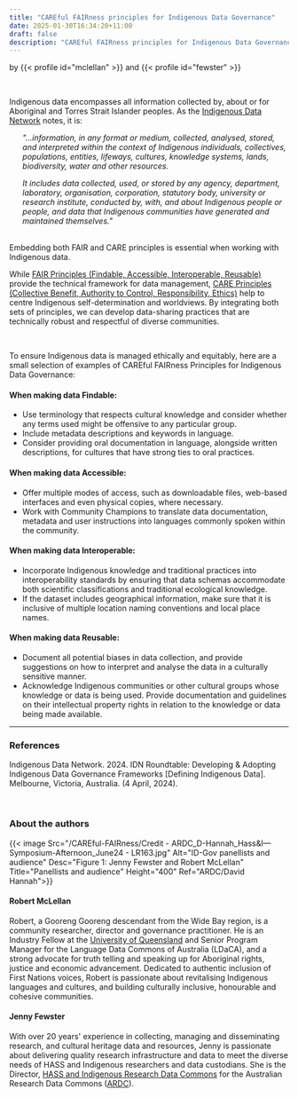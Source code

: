 ```yaml
---
title: "CAREful FAIRness principles for Indigenous Data Governance"
date: 2025-01-30T16:34:20+11:00
draft: false
description: "CAREful FAIRness principles for Indigenous Data Governance"
---
```


by {{< profile id="mclellan" >}} and {{< profile id="fewster" >}}

<br>

Indigenous data encompasses all information collected by, about or for Aboriginal and Torres Strait Islander peoples. As the [Indigenous Data Network](https://idnau.org/) notes, it is:

<ul> <i>"...information, in any format or medium, collected, analysed, stored, and interpreted within the context of Indigenous individuals, collectives, populations, entities, lifeways, cultures, knowledge systems, lands, biodiversity, water and other resources.

<br>

It includes data collected, used, or stored by any agency, department, laboratory, organisation, corporation, statutory body, university or research institute, conducted by, with, and about Indigenous people or people, and data that Indigenous communities have generated and maintained themselves."</i></ul>

<br>
Embedding both FAIR and CARE principles is essential when working with Indigenous data. 

While [FAIR Principles (Findable, Accessible, Interoperable, Reusable)](https://ardc.edu.au/resource-hub/making-data-fair/) provide the technical framework for data management, [CARE Principles (Collective Benefit, Authority to Control, Responsibility, Ethics)](https://ardc.edu.au/resource/the-care-principles/) help to centre Indigenous self-determination and worldviews. By integrating both sets of principles, we can develop data-sharing practices that are technically robust and respectful of diverse communities. 

<br>

To ensure Indigenous data is managed ethically and equitably, here are a small selection of examples of CAREful FAIRness Principles for Indigenous Data Governance:

#### When making data Findable:
- Use terminology that respects cultural knowledge and consider whether any terms used might be offensive to any particular group.
- Include metadata descriptions and keywords in language. 
- Consider providing oral documentation in language, alongside written descriptions, for cultures that have strong ties to oral practices.

#### When making data Accessible:
- Offer multiple modes of access, such as downloadable files, web-based interfaces and even physical copies, where necessary.
- Work with Community Champions to translate data documentation, metadata and user instructions into languages commonly spoken within the community. 

#### When making data Interoperable:
- Incorporate Indigenous knowledge and traditional practices into interoperability standards by ensuring that data schemas accommodate both scientific classifications and traditional ecological knowledge.
- If the dataset includes geographical information, make sure that it is inclusive of multiple location naming conventions and local place names.

#### When making data Reusable:
- Document all potential biases in data collection, and provide suggestions on how to interpret and analyse the data in a culturally sensitive manner.
- Acknowledge Indigenous communities or other cultural groups whose knowledge or data is being used.  Provide documentation and guidelines on their intellectual property rights in relation to the knowledge or data being made available.

---

### References

Indigenous Data Network. 2024. IDN Roundtable: Developing & Adopting Indigenous Data Governance Frameworks [Defining Indigenous Data]. Melbourne, Victoria, Australia. (4 April, 2024).

<br>

### About the authors

{{< image Src="/CAREful-FAIRness/Credit - ARDC_D-Hannah_Hass&I—Symposium-Afternoon_June24 - LR163.jpg" Alt="ID-Gov panellists and audience" Desc="Figure 1: Jenny Fewster and Robert McLellan" Title="Panellists and audience" Height="400" Ref="ARDC/David Hannah">}}

#### Robert McLellan

Robert, a Gooreng Gooreng descendant from the Wide Bay region, is a community researcher, director and governance practitioner. He is an Industry Fellow at the [University of Queensland](https://www.uq.edu.au/) and Senior Program Manager for the Language Data Commons of Australia (LDaCA), and a strong advocate for truth telling and speaking up for Aboriginal rights, justice and economic advancement. Dedicated to authentic inclusion of First Nations voices, Robert is passionate about revitalising Indigenous languages and cultures, and building culturally inclusive, honourable and cohesive communities.

#### Jenny Fewster

With over 20 years' experience in collecting, managing and disseminating research, and cultural heritage data and resources, Jenny is passionate about delivering quality research infrastructure and data to meet the diverse needs of HASS and Indigenous researchers and data custodians. She is the Director, [HASS and Indigenous Research Data Commons](https://ardc.edu.au/hass-and-indigenous-research-data-commons/) for the Australian Research Data Commons ([ARDC](https://ardc.edu.au/)).

<br>
